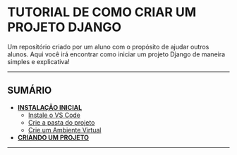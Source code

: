 # TUTORIAL DE COMO CRIAR UM PROJETO DJANGO
Um repositório criado por um aluno com o propósito de ajudar outros alunos. Aqui você irá encontrar como iniciar um projeto Django de maneira simples e explicativa!

---
## SUMÁRIO
- [**INSTALAÇÃO INICIAL**](https://github.com/nokixty/criando-projeto-django/blob/main/docs/instalacao-inicial.md)<br>
  - [Instale o VS Code](https://github.com/nokixty/criando-projeto-django/blob/main/docs/instalacao-inicial.md#instale-o-vs-code)<br>
  - [Crie a pasta do projeto](https://github.com/nokixty/criando-projeto-django/blob/main/docs/instalacao-inicial.md#crie-uma-pasta-para-seu-projeto)<br>
  - [Crie um Ambiente Virtual](https://github.com/nokixty/criando-projeto-django/blob/main/docs/instalacao-inicial.md#crie-um-ambiente-virtual)<br>
- [**CRIANDO UM PROJETO**](https://github.com/nokixty/criando-projeto-django/blob/main/docs/criando-um-projeto.md)<br>
---
